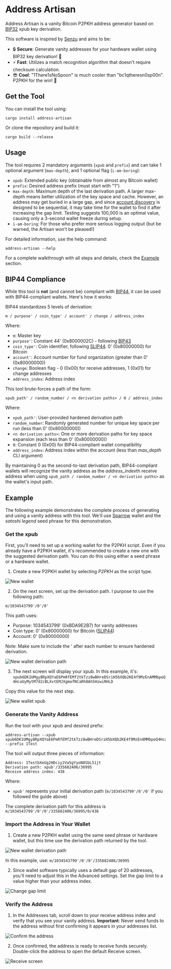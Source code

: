 # Address Artisan

Address Artisan is a vanity Bitcoin P2PKH address generator based on [BIP32](https://github.com/bitcoin/bips/blob/master/bip-0032.mediawiki) xpub key derivation.

This software is inspired by [Senzu](https://github.com/kaiwolfram/senzu) and aims to be:

- 🔒 **Secure**: Generate vanity addresses for your hardware wallet using BIP32 key derivation! 🤯
- ⚡ **Fast**: Utilizes a match recognition algorithm that doesn't require checksum calculation.
- 😎 **Cool**: "1There1sNoSpoon" is much cooler than "bc1qtheresn0sp00n". P2PKH for the win! 🎉

## Get the Tool

You can install the tool using:

```
cargo install address-artisan
```

Or clone the repository and build it:

```
cargo build --release
```

## Usage

The tool requires 2 mandatory arguments (`xpub` and `prefix`) and can take 1 optional argument (`max-depth`), and 1 optional flag (`i-am-boring`):

- `xpub`: Extended public key (obtainable from almost any Bitcoin wallet)
- `prefix`: Desired address prefix (must start with "1")
- `max-depth`: Maximum depth of the last derivation path. A larger max-depth means better utilization of the key space and cache. However, an address may get buried in a large gap, and since [account discovery](https://github.com/bitcoin/bips/blob/master/bip-0044.mediawiki#user-content-Account_discovery) is designed to be sequential, it may take time for the wallet to find it after increasing the gap limit. Testing suggests 100,000 is an optimal value, causing only a 3-second wallet freeze during setup.
- `i-am-boring`: For those who prefer more serious logging output (but be warned, the Artisan won't be pleased!)

For detailed information, use the help command:

```
address-artisan --help
```

For a complete walkthrough with all steps and details, check the [Example](#example) section.

## BIP44 Compliance

While this tool is **not** (and cannot be) compliant with [BIP44](https://github.com/bitcoin/bips/blob/master/bip-0044.mediawiki), it can be used with BIP44-compliant wallets. Here's how it works:

BIP44 standardizes 5 levels of derivation:

```
m / purpose' / coin_type' / account' / change / address_index
```

Where:
- `m`: Master key
- `purpose'`: Constant 44' (0x8000002C) - following [BIP43](https://github.com/bitcoin/bips/blob/master/bip-0043.mediawiki)
- `coin_type'`: Coin identifier, following [SLIP44](https://github.com/satoshilabs/slips/blob/master/slip-0044.md). 0' (0x80000000) for Bitcoin
- `account'`: Account number for fund organization (greater than 0' (0x80000000))
- `change`: Boolean flag - 0 (0x00) for receive addresses, 1 (0x01) for change addresses
- `address_index`: Address index

This tool brute-forces a path of the form:

```
xpub_path' / random_number / <n derivation paths> / 0 / address_index
```

Where:
- `xpub_path'`: User-provided hardened derivation path
- `random_number`: Randomly generated number for unique key space per run (less than 0' (0x80000000))
- `<n derivation paths>`: One or more derivation paths for key space expansion (each less than 0' (0x80000000))
- `0`: Constant 0 (0x00) for BIP44-compliant wallet compatibility
- `address_index`: Address index within the account (less than *max_depth* CLI argument)

By maintaining 0 as the second-to-last derivation path, BIP44-compliant wallets will recognize the vanity address as the *address_index*th receive address when using `xpub_path / random_number / <n derivation paths>` as the wallet's input path.

## Example

The following example demonstrates the complete process of generating and using a vanity address with this tool. We'll use [Sparrow](https://github.com/sparrowwallet/sparrow) wallet and the *satoshi legend* seed phrase for this demonstration.

### Get the xpub

First, you'll need to set up a working wallet for the P2PKH script. Even if you already have a P2PKH wallet, it's recommended to create a new one with the suggested derivation path. You can do this using either a seed phrase or a hardware wallet.

1. Create a new P2PKH wallet by selecting *P2PKH* as the script type.

![New wallet](./assets/new_p2pkh_wallet.png)

2. On the next screen, set up the derivation path. I purpose to use the following path:

```
m/1034543799'/0'/0'
```

This path uses:
- Purpose: 1034543799' (0xBDA9E2B7) for vanity addresses
- Coin type: 0' (0x80000000) for Bitcoin ([SLIP44](https://github.com/satoshilabs/slips/blob/master/slip-0044.md))
- Account: 0' (0x80000000)

Note: Make sure to include the ' after each number to ensure hardened derivation.

![New wallet derivation path](./assets/new_wallet_derivation_path.png)

3. The next screen will display your xpub. In this example, it's:
`xpub6DK1UMgy8RpXQYaE6PmRfEMf2tkTzz8wBHreDSriH5bXQb2KE4f9MzEnAMMbpoQ4HcaUyMytM7d2cBLXvtEMJXgmofNCaRh8Ah5HzwiRHLD`

Copy this value for the next step.

![New wallet xpub](./assets/new_wallet_xpub.png)

### Generate the Vanity Address

Run the tool with your xpub and desired prefix:

```
address-artisan --xpub xpub6DK1UMgy8RpXQYaE6PmRfEMf2tkTzz8wBHreDSriH5bXQb2KE4f9MzEnAMMbpoQ4HcaUyMytM7d2cBLXvtEMJXgmofNCaRh8Ah5HzwiRHLD --prefix 1Test
```

The tool will output three pieces of information:

```
Address: 1TestbXeUg2HDciy2Va5gYyoN8SbL51jt
Derivation path: xpub'/335682406/36995
Receive address index: 436
```

Where:
- `xpub'` represents your initial derivation path (`m/1034543799'/0'/0'` if you followed the guide above)

The complete derivation path for this address is `m/1034543799'/0'/0'/335682406/36995/0/436`

### Import the Address in Your Wallet

1. Create a new P2PKH wallet using the same seed phrase or hardware wallet, but this time use the derivation path returned by the tool.

![New wallet derivation path](./assets/new_wallet_derivation_path.png)

In this example, use: `m/1034543799'/0'/0'/335682406/36995`

2. Since wallet software typically uses a default gap of 20 addresses, you'll need to adjust this in the Advanced settings. Set the gap limit to a value higher than your address index.

![Change gap limit](./assets/vanity_wallet_gap_limit.png)

### Verify the Address

1. In the Addresses tab, scroll down to your receive address index and verify that you see your vanity address. **Important**: Never send funds to the address without first confirming it appears in your addresses list.

![Confirm the address](./assets/vanity_wallet_confirm_the_address.png)

2. Once confirmed, the address is ready to receive funds securely. Double-click the address to open the default Receive screen.

![Receive screen](./assets/vanity_wallet_receive.png)






























